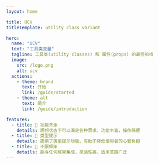 ```yaml
---
layout: home

title: UCV
titleTemplate: utility class variant

hero:
  name: "UCV"
  text: "工具类变量"
  tagline: 工具类(utility classes) 和 属性(props) 的最佳拍档
  image:
    src: /logo.png
    alt: ucv
  actions:
    - theme: brand
      text: 开始
      link: /guide/started
    - theme: alt
      text: 简介
      link: /guide/introduction

features:
  - title: 🚀 功能齐全
    details: 理想状态下可以满足各种需求，功能丰富，操作简便
  - title: 🤖 类型提示
    details: 提供了类型提示功能，有助于降低使用者的心智负担
  - title: 🧲 不限框架
    details: 能与任何框架集成，灵活性高，适用范围广泛
---
```

